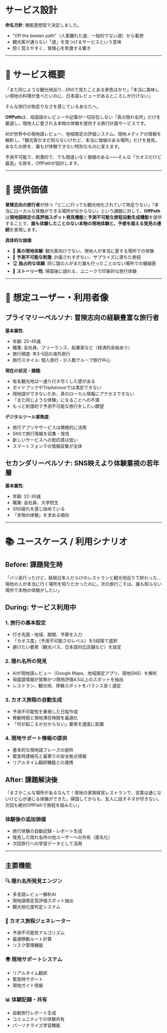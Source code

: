 # サービス設計

**命名方針**: 機能連想型で決定しました。
- "Off the beaten path"（人里離れた道、一般的でない道）から着想
- 観光客が通らない「道」を見つけるサービスという意味
- 短く覚えやすく、冒険心を刺激する響き

---

# 📝 サービス概要

「また同じような観光地巡り...SNSで見たことある景色ばかり」「本当に美味しい現地の料理が食べたいのに、日本語レビューがあるところしか行けない」

そんな旅行の物足りなさを感じているあなたへ。

**OffPath**は、母国語のレビューや記事が一切存在しない「真の隠れ名所」だけを厳選し、現地人に愛される本物の体験を提供する旅行計画サービスです。

AIが世界中の現地語レビュー、地域限定の評価システム、現地メディアの情報を解析し、「観光客がまだ知らないけれど、本当に価値のある場所」だけを発見。あなたの旅を、誰もが体験できない特別なものに変えます。

予測不可能で、刺激的で、でも間違いなく価値のある――そんな「カオスだけど最高」な旅を、OffPathが設計します。

---

# 💎 提供価値

**冒険志向の旅行者**が持つ「どこに行っても観光地化されていて物足りない」「本当にローカルな体験ができる場所が分からない」という課題に対して、**OffPath**は**現地語限定の高評価スポット発見機能**と**予測不可能な旅程自動生成機能**を提供することで、**誰も体験したことのない本物の現地体験と、予想を超える発見の連続**を実現します。

**具体的な価値**:
- 🎯 **真の現地体験**: 観光客向けでない、現地人が本当に愛する場所での体験
- 🎲 **予測不可能な刺激**: 計画されすぎない、サプライズに満ちた旅程
- 🏆 **独占的な体験**: 同じ国の人がまだ誰も行ったことのない場所での優越感
- 📖 **ストーリー性**: 帰国後に語れる、ユニークで印象的な旅行体験

---

# 👤 想定ユーザー・利用者像

## プライマリーペルソナ: 冒険志向の経験豊富な旅行者

**基本属性**:
- 年齢: 25-45歳
- 職業: 会社員、フリーランス、起業家など（経済的余裕あり）
- 旅行頻度: 年3-5回の海外旅行
- 旅行スタイル: 個人旅行・少人数グループ旅行中心

**現在の状況・課題**:
- 有名観光地は一通り行き尽くした感がある
- ガイドブックやTripAdvisorでは満足できない
- 現地語ができないため、真のローカル情報にアクセスできない
- 「また同じような体験」になることへの不満
- もっと刺激的で予測不可能な旅行をしたい願望

**デジタルツール習熟度**:
- 旅行アプリやサービスは積極的に活用
- SNSで旅行情報を収集・発信
- 新しいサービスへの抵抗感は低い
- スマートフォンでの情報収集が主体

## セカンダリーペルソナ: SNS映えより体験重視の若年層

**基本属性**:
- 年齢: 22-30歳
- 職業: 会社員、大学院生
- SNS疲れを感じ始めている
- 「本物の体験」を求める傾向

---

# 📚 ユースケース / 利用シナリオ

## Before: 課題発生時
「バリ島行ったけど、結局日本人だらけのレストランと観光地巡りで終わった...現地の人が本当に行く場所を知りたかったのに。次の旅行こそは、誰も知らない場所で本物の体験がしたい」

## During: サービス利用中

### 1. 旅行の基本設定
- 行き先国・地域、期間、予算を入力
- 「カオス度」（予測不可能さのレベル）を5段階で選択
- 避けたい要素（観光バス、日本語対応店舗など）を設定

### 2. 隠れ名所の発見
- AIが現地語レビュー（Google Maps、地域限定アプリ、現地SNS）を解析
- 母国語情報が皆無かつ現地評価4.5以上のスポットを抽出
- レストラン、観光地、体験スポットをバランス良く選定

### 3. カオス旅程の自動生成
- 予測不可能性を重視した日程作成
- 移動時間と現地滞在時間を最適化
- 「何が起こるか分からない」要素を適度に配置

### 4. 現地サポート情報の提供
- 基本的な現地語フレーズの提供
- 緊急時連絡先と最寄りの安全拠点情報
- リアルタイム翻訳機能との連携

## After: 課題解決後
「まさかこんな場所があるなんて！現地の家族経営レストランで、言葉は通じないけど心が通じる体験ができた。帰国してからも、友人に話すネタが尽きない。次回も絶対OffPathで旅程を組みたい」

### 体験後の追加価値
- 旅行体験の自動記録・レポート生成
- 発見した隠れ名所の他ユーザーへの共有（匿名化）
- 次回旅行への学習データとして活用

---

## 主要機能

### 🔍 隠れ名所発見エンジン
- 多言語レビュー解析AI
- 現地語限定高評価スポット抽出
- 観光地化度判定システム

### 🎲 カオス旅程ジェネレーター
- 予測不可能性アルゴリズム
- 最適移動ルート計算
- リスク管理機能

### 🌍 現地サポートシステム
- リアルタイム翻訳
- 緊急時サポート
- 現地ガイド情報

### 📊 体験記録・共有
- 自動旅行レポート生成
- コミュニティでの体験共有
- パーソナライズ学習機能